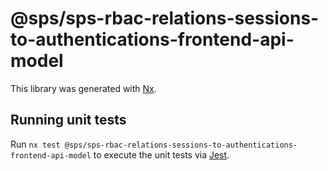 # @sps/sps-rbac-relations-sessions-to-authentications-frontend-api-model

This library was generated with [Nx](https://nx.dev).

## Running unit tests

Run `nx test @sps/sps-rbac-relations-sessions-to-authentications-frontend-api-model` to execute the unit tests via [Jest](https://jestjs.io).
